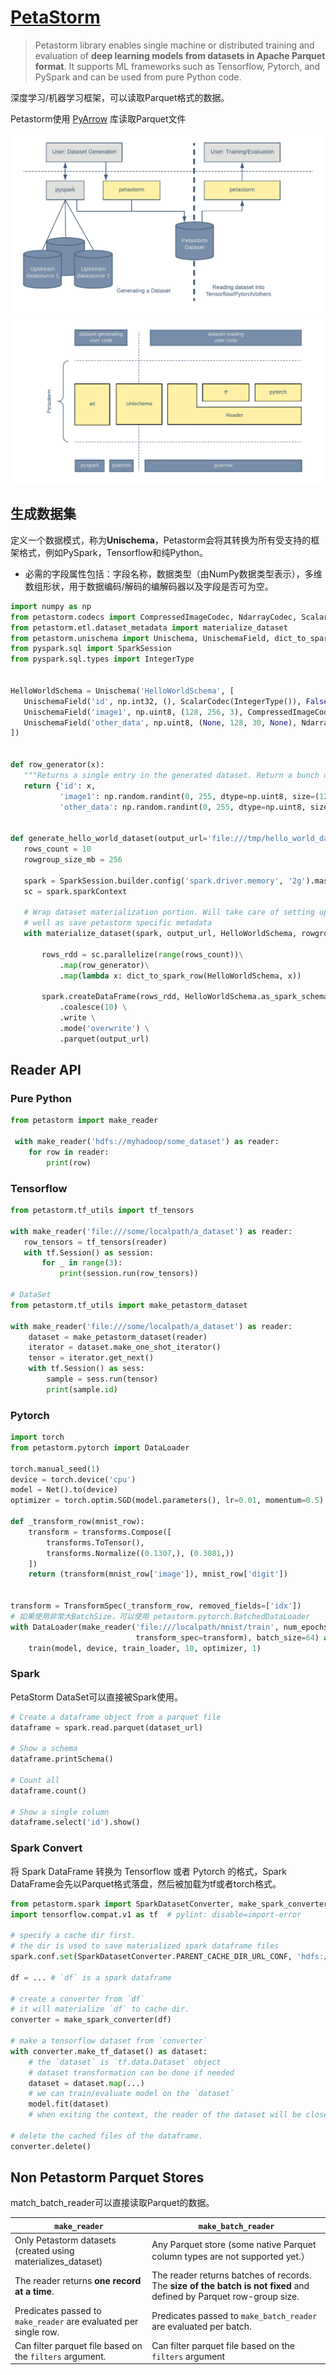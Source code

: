 # [PetaStorm](https://github.com/uber/petastorm)

> Petastorm library enables single machine or distributed training and evaluation of **deep learning models from datasets in Apache Parquet format**. It supports ML frameworks such as Tensorflow, Pytorch, and PySpark and can be used from pure Python code.

深度学习/机器学习框架，可以读取Parquet格式的数据。

Petastorm使用 [PyArrow](https://arrow.apache.org/docs/python/) 库读取Parquet文件

<img src="pics/Petastorm_data_flow.png" alt="Petastorm数据流" style="zoom: 67%;" />

<img src="pics/Petastorm_arch.png" alt="Graphic dissecting the structure of Petastorm" style="zoom: 67%;" />

## 生成数据集

定义一个数据模式，称为**Unischema**，Petastorm会将其转换为所有受支持的框架格式，例如PySpark，Tensorflow和纯Python。

- 必需的字段属性包括：字段名称，数据类型（由NumPy数据类型表示），多维数组形状，用于数据编码/解码的编解码器以及字段是否可为空。

```python
import numpy as np
from petastorm.codecs import CompressedImageCodec, NdarrayCodec, ScalarCodec
from petastorm.etl.dataset_metadata import materialize_dataset
from petastorm.unischema import Unischema, UnischemaField, dict_to_spark_row
from pyspark.sql import SparkSession
from pyspark.sql.types import IntegerType


HelloWorldSchema = Unischema('HelloWorldSchema', [
   UnischemaField('id', np.int32, (), ScalarCodec(IntegerType()), False),
   UnischemaField('image1', np.uint8, (128, 256, 3), CompressedImageCodec('png'), False),
   UnischemaField('other_data', np.uint8, (None, 128, 30, None), NdarrayCodec(), False),
])


def row_generator(x):
   """Returns a single entry in the generated dataset. Return a bunch of random values as an example."""
   return {'id': x,
           'image1': np.random.randint(0, 255, dtype=np.uint8, size=(128, 256, 3)),
           'other_data': np.random.randint(0, 255, dtype=np.uint8, size=(4, 128, 30, 3))}


def generate_hello_world_dataset(output_url='file:///tmp/hello_world_dataset'):
   rows_count = 10
   rowgroup_size_mb = 256

   spark = SparkSession.builder.config('spark.driver.memory', '2g').master('local[2]').getOrCreate()
   sc = spark.sparkContext

   # Wrap dataset materialization portion. Will take care of setting up spark environment variables as
   # well as save petastorm specific metadata
   with materialize_dataset(spark, output_url, HelloWorldSchema, rowgroup_size_mb):

       rows_rdd = sc.parallelize(range(rows_count))\
           .map(row_generator)\
           .map(lambda x: dict_to_spark_row(HelloWorldSchema, x))

       spark.createDataFrame(rows_rdd, HelloWorldSchema.as_spark_schema()) \
           .coalesce(10) \
           .write \
           .mode('overwrite') \
           .parquet(output_url)
```

## Reader API

### Pure Python 

```python
from petastorm import make_reader

 with make_reader('hdfs://myhadoop/some_dataset') as reader:
    for row in reader:
        print(row)
```

### Tensorflow

```python
from petastorm.tf_utils import tf_tensors

with make_reader('file:///some/localpath/a_dataset') as reader:
   row_tensors = tf_tensors(reader)
   with tf.Session() as session:
       for _ in range(3):
           print(session.run(row_tensors))

# DataSet 
from petastorm.tf_utils import make_petastorm_dataset

with make_reader('file:///some/localpath/a_dataset') as reader:
    dataset = make_petastorm_dataset(reader)
    iterator = dataset.make_one_shot_iterator()
    tensor = iterator.get_next()
    with tf.Session() as sess:
        sample = sess.run(tensor)
        print(sample.id)
```

### Pytorch

```python
import torch
from petastorm.pytorch import DataLoader

torch.manual_seed(1)
device = torch.device('cpu')
model = Net().to(device)
optimizer = torch.optim.SGD(model.parameters(), lr=0.01, momentum=0.5)

def _transform_row(mnist_row):
    transform = transforms.Compose([
        transforms.ToTensor(),
        transforms.Normalize((0.1307,), (0.3081,))
    ])
    return (transform(mnist_row['image']), mnist_row['digit'])


transform = TransformSpec(_transform_row, removed_fields=['idx'])
# 如果使用非常大BatchSize，可以使用 petastorm.pytorch.BatchedDataLoader
with DataLoader(make_reader('file:///localpath/mnist/train', num_epochs=10,
                            transform_spec=transform), batch_size=64) as train_loader:
    train(model, device, train_loader, 10, optimizer, 1)
```

### Spark

PetaStorm DataSet可以直接被Spark使用。

```python
# Create a dataframe object from a parquet file
dataframe = spark.read.parquet(dataset_url)

# Show a schema
dataframe.printSchema()

# Count all
dataframe.count()

# Show a single column
dataframe.select('id').show()
```

### Spark Convert

将 Spark DataFrame 转换为 Tensorflow 或者 Pytorch 的格式，Spark DataFrame会先以Parquet格式落盘，然后被加载为tf或者torch格式。

```python
from petastorm.spark import SparkDatasetConverter, make_spark_converter
import tensorflow.compat.v1 as tf  # pylint: disable=import-error

# specify a cache dir first.
# the dir is used to save materialized spark dataframe files
spark.conf.set(SparkDatasetConverter.PARENT_CACHE_DIR_URL_CONF, 'hdfs:/...')

df = ... # `df` is a spark dataframe

# create a converter from `df`
# it will materialize `df` to cache dir.
converter = make_spark_converter(df)

# make a tensorflow dataset from `converter`
with converter.make_tf_dataset() as dataset:
    # the `dataset` is `tf.data.Dataset` object
    # dataset transformation can be done if needed
    dataset = dataset.map(...)
    # we can train/evaluate model on the `dataset`
    model.fit(dataset)
    # when exiting the context, the reader of the dataset will be closed

# delete the cached files of the dataframe.
converter.delete()
```



## Non Petastorm Parquet Stores

match_batch_reader可以直接读取Parquet的数据。

| `make_reader`                                                | `make_batch_reader`                                          |
| ------------------------------------------------------------ | ------------------------------------------------------------ |
| Only Petastorm datasets (created using materializes_dataset) | Any Parquet store (some native Parquet column types are not supported yet.） |
| The reader returns **one record at a time**.                 | The reader returns batches of records. The **size of the batch is not fixed** and defined by Parquet row-group size. |
| Predicates passed to `make_reader` are evaluated per single row. | Predicates passed to `make_batch_reader` are evaluated per batch. |
| Can filter parquet file based on the `filters` argument.     | Can filter parquet file based on the `filters` argument      |